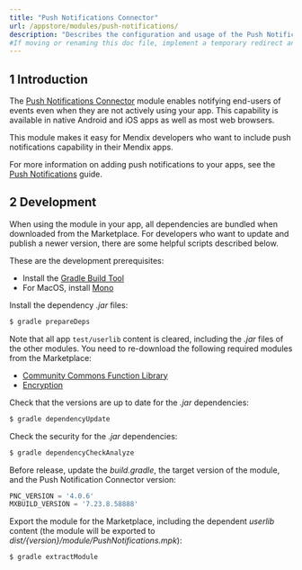 ```yaml
---
title: "Push Notifications Connector"
url: /appstore/modules/push-notifications/
description: "Describes the configuration and usage of the Push Notifications module, which is available in the Mendix Marketplace."
#If moving or renaming this doc file, implement a temporary redirect and let the respective team know they should update the URL in the product. See Mapping to Products for more details. 
---
```


## 1 Introduction

The [Push Notifications Connector](https://marketplace.mendix.com/link/component/3003) module enables notifying end-users of events even when they are not actively using your app. This capability is available in native Android and iOS apps as well as most web browsers.

This module makes it easy for Mendix developers who want to include push notifications capability in their Mendix apps.

For more information on adding push notifications to your apps, see the [Push Notifications](/refguide/mobile/using-mobile-capabilities/push-notifications/) guide.

## 2 Development

When using the module in your app, all dependencies are bundled when downloaded from the Marketplace. For developers who want to update and publish a newer version, there are some helpful scripts described below.

These are the development prerequisites:

* Install the [Gradle Build Tool](https://gradle.org/install/)
* For MacOS, install [Mono](https://www.mono-project.com/download/stable/)

Install the dependency *.jar* files:

```bash {linenos=false}
$ gradle prepareDeps
```

Note that all app `test/userlib` content is cleared, including the *.jar* files of the other modules. You need to re-download the following  required modules from the Marketplace:

* [Community Commons Function Library](/appstore/modules/community-commons-function-library/)
* [Encryption](/appstore/modules/encryption/)

Check that the versions are up to date for the *.jar* dependencies:

```bash {linenos=false}
$ gradle dependencyUpdate
```

Check the security for the *.jar* dependencies:

```bash {linenos=false}
$ gradle dependencyCheckAnalyze
```

Before release, update the *build.gradle*, the target version of the module, and the Push Notification Connector version:

``` groovy
PNC_VERSION = '4.0.6'
MXBUILD_VERSION = '7.23.8.58888'
```

Export the module for the Marketplace, including the dependent *userlib* content (the module will be exported to *dist/{version}/module/PushNotifications.mpk*):

```bash {linenos=false}
$ gradle extractModule
```
